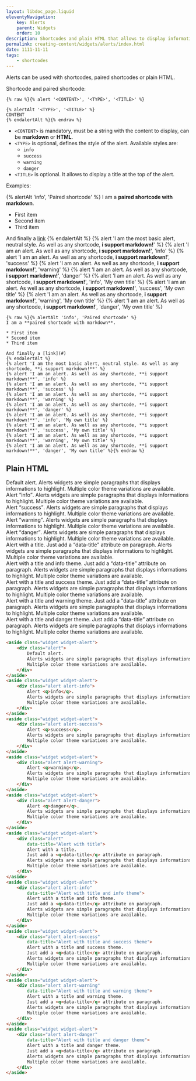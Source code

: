 ```yaml
---
layout: libdoc_page.liquid
eleventyNavigation:
    key: Alerts
    parent: Widgets
    order: 10
description: Shortcodes and plain HTML that allows to display informations to highlight
permalink: creating-content/widgets/alerts/index.html
date: 1111-11-11
tags:
    - shortcodes
---
```

Alerts can be used with shortcodes, paired shortcodes or plain HTML.

Shortcode and paired shortcode:

```liquid
{% raw %}{% alert '<CONTENT>', '<TYPE>', '<TITLE>' %}

{% alertAlt '<TYPE>', '<TITLE>' %}
CONTENT
{% endalertAlt %}{% endraw %}
```

* `<CONTENT>` is mandatory, must be a string with the content to display, can be **markdown** or **HTML**.
* `<TYPE>` is optional, defines the style of the alert. Available styles are:
    * `info`
    * `success`
    * `warning`
    * `danger`  
* `<TITLE>` is optional. It allows to display a title at the top of the alert.

Examples:

{% alertAlt 'info', 'Paired shortcode' %}
I am a **paired shortcode with markdown**.

* First item
* Second item
* Third item

And finally a [link](#)
{% endalertAlt %}
{% alert 'I am the most basic alert, neutral style. As well as any shortcode, **i support markdown!**' %}
{% alert 'I am an alert. As well as any shortcode, **i support markdown!**', 'info' %}
{% alert 'I am an alert. As well as any shortcode, **i support markdown!**', 'success' %}
{% alert 'I am an alert. As well as any shortcode, **i support markdown!**', 'warning' %}
{% alert 'I am an alert. As well as any shortcode, **i support markdown!**', 'danger' %}
{% alert 'I am an alert. As well as any shortcode, **i support markdown!**', 'info', 'My own title' %}
{% alert 'I am an alert. As well as any shortcode, **i support markdown!**', 'success', 'My own title' %}
{% alert 'I am an alert. As well as any shortcode, **i support markdown!**', 'warning', 'My own title' %}
{% alert 'I am an alert. As well as any shortcode, **i support markdown!**', 'danger', 'My own title' %}


```liquid
{% raw %}{% alertAlt 'info', 'Paired shortcode' %}
I am a **paired shortcode with markdown**.

* First item
* Second item
* Third item

And finally a [link](#)
{% endalertAlt %}
{% alert 'I am the most basic alert, neutral style. As well as any shortcode, **i support markdown!**' %}
{% alert 'I am an alert. As well as any shortcode, **i support markdown!**', 'info' %}
{% alert 'I am an alert. As well as any shortcode, **i support markdown!**', 'success' %}
{% alert 'I am an alert. As well as any shortcode, **i support markdown!**', 'warning' %}
{% alert 'I am an alert. As well as any shortcode, **i support markdown!**', 'danger' %}
{% alert 'I am an alert. As well as any shortcode, **i support markdown!**', 'info', 'My own title' %}
{% alert 'I am an alert. As well as any shortcode, **i support markdown!**', 'success', 'My own title' %}
{% alert 'I am an alert. As well as any shortcode, **i support markdown!**', 'warning', 'My own title' %}
{% alert 'I am an alert. As well as any shortcode, **i support markdown!**', 'danger', 'My own title' %}{% endraw %}
```

## Plain HTML

<aside class="widget widget-alert">
    <div class="alert">
        Default alert.
        Alerts widgets are simple paragraphs that displays informations to highlight.
        Multiple color theme variations are available.
    </div>
</aside>
<aside class="widget widget-alert">
    <div class="alert alert-info">
        Alert <q>info</q>.
        Alerts widgets are simple paragraphs that displays informations to highlight.
        Multiple color theme variations are available.
    </div>
</aside>
<aside class="widget widget-alert">
    <div class="alert alert-success">
        Alert <q>success</q>.
        Alerts widgets are simple paragraphs that displays informations to highlight.
        Multiple color theme variations are available.
    </div>
</aside>
<aside class="widget widget-alert">
    <div class="alert alert-warning">
        Alert <q>warning</q>.
        Alerts widgets are simple paragraphs that displays informations to highlight.
        Multiple color theme variations are available.
    </div>
</aside>
<aside class="widget widget-alert">
    <div class="alert alert-danger">
        Alert <q>danger</q>.
        Alerts widgets are simple paragraphs that displays informations to highlight.
        Multiple color theme variations are available.
    </div>
</aside>
<aside class="widget widget-alert">
    <div class="alert"
        data-title="Alert with title">
        Alert with a title.
        Just add a <q>data-title</q> attribute on paragraph.
        Alerts widgets are simple paragraphs that displays informations to highlight.
        Multiple color theme variations are available.
    </div>
</aside>
<aside class="widget widget-alert">
    <div class="alert alert-info"
        data-title="Alert with title and info theme">
        Alert with a title and info theme.
        Just add a <q>data-title</q> attribute on paragraph.
        Alerts widgets are simple paragraphs that displays informations to highlight.
        Multiple color theme variations are available.
    </div>
</aside>
<aside class="widget widget-alert">
    <div class="alert alert-success"
        data-title="Alert with title and success theme">
        Alert with a title and success theme.
        Just add a <q>data-title</q> attribute on paragraph.
        Alerts widgets are simple paragraphs that displays informations to highlight.
        Multiple color theme variations are available.
    </div>
</aside>
<aside class="widget widget-alert">
    <div class="alert alert-warning"
        data-title="Alert with title and warning theme">
        Alert with a title and warning theme.
        Just add a <q>data-title</q> attribute on paragraph.
        Alerts widgets are simple paragraphs that displays informations to highlight.
        Multiple color theme variations are available.
    </div>
</aside>
<aside class="widget widget-alert">
    <div class="alert alert-danger"
        data-title="Alert with title and danger theme">
        Alert with a title and danger theme.
        Just add a <q>data-title</q> attribute on paragraph.
        Alerts widgets are simple paragraphs that displays informations to highlight.
        Multiple color theme variations are available.
    </div>
</aside>

```html
<aside class="widget widget-alert">
    <div class="alert">
        Default alert.
        Alerts widgets are simple paragraphs that displays informations to highlight.
        Multiple color theme variations are available.
    </div>
</aside>
<aside class="widget widget-alert">
    <div class="alert alert-info">
        Alert <q>info</q>.
        Alerts widgets are simple paragraphs that displays informations to highlight.
        Multiple color theme variations are available.
    </div>
</aside>
<aside class="widget widget-alert">
    <div class="alert alert-success">
        Alert <q>success</q>.
        Alerts widgets are simple paragraphs that displays informations to highlight.
        Multiple color theme variations are available.
    </div>
</aside>
<aside class="widget widget-alert">
    <div class="alert alert-warning">
        Alert <q>warning</q>.
        Alerts widgets are simple paragraphs that displays informations to highlight.
        Multiple color theme variations are available.
    </div>
</aside>
<aside class="widget widget-alert">
    <div class="alert alert-danger">
        Alert <q>danger</q>.
        Alerts widgets are simple paragraphs that displays informations to highlight.
        Multiple color theme variations are available.
    </div>
</aside>
<aside class="widget widget-alert">
    <div class="alert"
        data-title="Alert with title">
        Alert with a title.
        Just add a <q>data-title</q> attribute on paragraph.
        Alerts widgets are simple paragraphs that displays informations to highlight.
        Multiple color theme variations are available.
    </div>
</aside>
<aside class="widget widget-alert">
    <div class="alert alert-info"
        data-title="Alert with title and info theme">
        Alert with a title and info theme.
        Just add a <q>data-title</q> attribute on paragraph.
        Alerts widgets are simple paragraphs that displays informations to highlight.
        Multiple color theme variations are available.
    </div>
</aside>
<aside class="widget widget-alert">
    <div class="alert alert-success"
        data-title="Alert with title and success theme">
        Alert with a title and success theme.
        Just add a <q>data-title</q> attribute on paragraph.
        Alerts widgets are simple paragraphs that displays informations to highlight.
        Multiple color theme variations are available.
    </div>
</aside>
<aside class="widget widget-alert">
    <div class="alert alert-warning"
        data-title="Alert with title and warning theme">
        Alert with a title and warning theme.
        Just add a <q>data-title</q> attribute on paragraph.
        Alerts widgets are simple paragraphs that displays informations to highlight.
        Multiple color theme variations are available.
    </div>
</aside>
<aside class="widget widget-alert">
    <div class="alert alert-danger"
        data-title="Alert with title and danger theme">
        Alert with a title and danger theme.
        Just add a <q>data-title</q> attribute on paragraph.
        Alerts widgets are simple paragraphs that displays informations to highlight.
        Multiple color theme variations are available.
    </div>
</aside>
```

